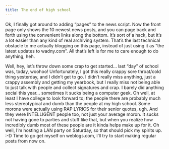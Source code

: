 ```yaml
---
title: The end of high school
---
```

Ok, I finally got around to adding “pages” to the news script. Now the front page only shows the 10 newest news posts, and you can page back and forth using the convenient links along the bottom. It’s sort of a hack, but it’s a lot easier than any kind of real archiving system. That’s the last technical obstacle to me actually blogging on this page, instead of just using it as “the latest updates to wadny.com”. All that’s left is for me to care enough to do anything, heh.

Well, hey, let’s throw down some crap to get started… last “day” of school was, today, woohoo! Unfortunately, I got this really crappy sore throat/cold thing yesterday, and I didn’t get to go. I didn’t really miss anything, just a crappy assembly and getting my yearbook, but I really miss not being able to just talk with people and collect signatures and crap. I barely did anything social this year… sometimes it sucks being a computer geek. Oh well, at least I have college to look forward to; the people there are probably much less stereotypical and dumb than the people at my high school. Some morons were actually using RAP LYRICS for their senior quotes, ugh. And they were INTELLIGENT people too, not just your average moron. It sucks not having gone to parties and stuff like that, but when you realize how incredibly dumb most of these people are it kinda helps make up for it. Oh well, I’m hosting a LAN party on Saturday, so that should pick my spirits up. :-D Time to go get myself on weblogs.com, I’ll try to start making regular posts from now on.
